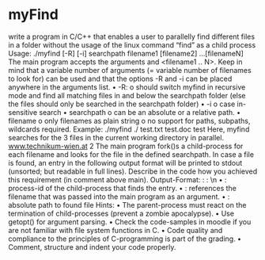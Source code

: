 # myFind
write a program in C/C++ that enables a user to parallelly find different files in a folder without the usage of the linux command “find” as a child process
Usage:
./myfind [-R] [-i] searchpath filename1 [filename2] …[filenameN]
The main program accepts the arguments <searchpath> and <filename1 .. N>. Keep in mind that a
variable number of arguments (= variable number of filenames to look for) can be used and that the
options -R and -i can be placed anywhere in the arguments list.
• -R:
o should switch myfind in recursive mode and find all matching files in and below the
searchpath folder
(else the files should only be searched in the searchpath folder)
• -i
o case in-sensitive search
• searchpath
o can be an absolute or a relative path.
• filename
o only filenames as plain string
o no support for paths, subpaths, wildcards required.
Example:
./myfind ./ test.txt test.doc test
Here, myfind searches for the 3 files in the current working directory in parallel.
www.technikum-wien.at 2
The main program fork()s a child-process for each filename and looks for the file in the defined
searchpath. In case a file is found, an entry in the following output format will be printed to stdout
(unsorted; but readable in full lines). Describe in the code how you achieved this requirement (in
comment above main).
Output-Format:
<pid>: <filename>: <complete-path-to-found-file>\n
• <pid>: process-id of the child-process that finds the entry.
• <filename>: references the filename that was passed into the main program as an argument.
• <complete-path-to-found-file>: absolute path to found file
Hints:
• The parent-process must react on the termination of child-processes (prevent a zombie
apocalypse).
• Use getopt() for argument parsing.
• Check the code-samples in moodle if you are not familiar with file system functions in C.
• Code quality and compliance to the principles of C-programming is part of the grading.
• Comment, structure and indent your code properly. 
